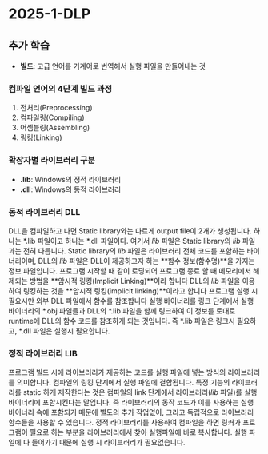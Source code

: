 # 2025-1-DLP

## 추가 학습
- **빌드**: 고급 언어를 기계어로 번역해서 실행 파일을 만들어내는 것
### 컴파일 언어의 4단계 빌드 과정
1. 전처리(Preprocessing)
2. 컴파일링(Compiling)
3. 어셈블링(Assembling)
4. 링킹(Linking)

### 확장자별 라이브러리 구분
- **.lib**: Windows의 정적 라이브러리   
- **.dll**: Windows의 동적 라이브러리
### 동적 라이브러리 DLL
DLL을 컴파일하고 나면 Static library와는 다르게 output file이 2개가 생성됩니다.
하나는 \*.lib 파일이고 하나는 \*.dll 파일이다.
여기서 *lib* 파일은 Static library의 *lib* 파일과는 전혀 다릅니다.
Static library의 *lib* 파일은 라이브러리 전체 코드를 포함하는 바이너리이며, DLL의 *lib* 파일은 DLL이 제공하고자 하는 **함수 정보(함수명)**을 가지는 정보 파일입니다.
프로그램 시작할 때 같이 로딩되어 프로그램 종료 할 때 메모리에서 해제되는 방법을 **암시적 링킹(Implicit Linking)**이라 합니다
DLL의 *lib* 파일을 이용하여 링킹하는 것을 **암시적 링킹(implicit linking)**이라고 합니다
프로그램 실행 시 필요시만 외부 DLL 파일에서 함수를 참조합니다
실행 바이너리를 링크 단계에서 실행 바이너리의 \*.obj 파일들과 DLL의 \*.lib 파일을 함께 링크하여 이 정보를 토대로 runtime에 DLL의 함수 코드를 참조하게 되는 것입니다.
즉 \*.lib 파일은 링크시 필요하고, \*.dll 파일은 실행시 필요합니다.
### 정적 라이브러리 LIB
프로그램 빌드 시에 라이브러리가 제공하는 코드를 실행 파일에 넣는 방식의 라이브러리를 의미합니다.
컴파일의 링킹 단계에서 실행 파일에 결합됩니다.
특정 기능의 라이브러리를 static 하게 제작한다는 것은 컴파일의 link 단계에서 라이브러리(*lib* 파일)를 실행 바이너리에 포함시킨다는 말입니다.
즉 라이브러리의 동작 코드가 이를 사용하는 실행 바이너리 속에 포함되기 때문에 별도의 추가 작업없이, 그리고 독립적으로 라이브러리 함수들을 사용할 수 있습니다.
정적 라이브러리를 사용하여 컴파일을 하면 링커가 프로그램이 필요로 하는 부분을 라이브러리에서 찾아 실행파일에 바로 복사합니다.
실행 파일에 다 들어가기 때문에 실행 시 라이브러리가 필요없습니다.
